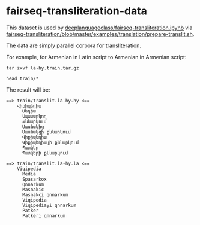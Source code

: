# fairseq-transliteration-data

This dataset is used by [deeplanguageclass/fairseq-transliteration.ipynb](https://github.com/deeplanguageclass/fairseq-transliteration.ipynb) via [fairseq-transliteration/blob/master/examples/translation/prepare-translit.sh](https://github.com/deeplanguageclass/fairseq-transliteration/blob/master/examples/translation/prepare-translit.sh).

The data are simply parallel corpora for transliteration.

For example, for Armenian in Latin script to Armenian in Armenian script:
```
tar zxvf la-hy.train.tar.gz

head train/*
```

The result will be:
```
==> train/translit.la-hy.hy <==
    Վիքիպեդիա
      Մեդիա
      Սպասարկող
      Քննարկում
      Մասնակից
      Մասնակցի քննարկում
      Վիքիպեդիա
      Վիքիպեդիայի քննարկում
      Պատկեր
      Պատկերի քննարկում

==> train/translit.la-hy.la <==
    Viqipedia
      Media
      Spasarkox
      Qnnarkum
      Masnakic
      Masnakci qnnarkum
      Viqipedia
      Viqipediayi qnnarkum
      Patker
      Patkeri qnnarkum
```
